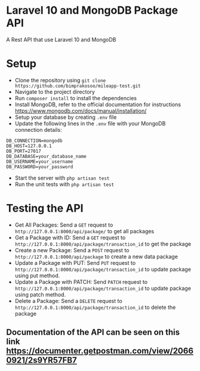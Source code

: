 # Laravel 10 and MongoDB Package API

A Rest API that use Laravel 10 and MongoDB

# Setup

* Clone the repository using `git clone https://github.com/bimprakosoo/mileapp-test.git`
* Navigate to the project directory
* Run `composer install` to install the dependencies
* Install MongoDB, refer to the official documentation for instructions https://www.mongodb.com/docs/manual/installation/
* Setup your database by creating `.env` file
* Update the following lines in the `.env` file with your MongoDB connection details:
<pre><code>DB_CONNECTION=mongodb
DB_HOST=127.0.0.1
DB_PORT=27017
DB_DATABASE=your_database_name
DB_USERNAME=your_username
DB_PASSWORD=your_password</code></pre>
* Start the server with `php artisan test`
* Run the unit tests with `php artisan test`

# Testing the API

* Get All Packages: Send a `GET` request to `http://127.0.0.1:8000/api/package/` to get all packages
* Get a Package with ID: Send a `GET` request to `http://127.0.0.1:8000/api/package/transaction_id` to get the package 
* Create a new Package: Send a `POST` request to `http://127.0.0.1:8000/api/package` to create a new data package
* Update a Package with PUT: Send `PUT` request to `http://127.0.0.1:8000/api/package/transaction_id` to update package using put method.
* Update a Package with PATCH: Send `PATCH` request to `http://127.0.0.1:8000/api/package/transaction_id` to update package using patch method.
* Delete a Package: Send a `DELETE` request to `http://127.0.0.1:8000/api/package/transaction_id` to delete the package

## Documentation of the API can be seen on this link https://documenter.getpostman.com/view/20660921/2s9YR57FB7
